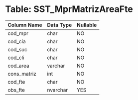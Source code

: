 # Table: SST_MprMatrizAreaFte

| Column Name | Data Type | Nullable |
|-------------|-----------|----------|
| cod_mpr | char | NO |
| cod_cia | char | NO |
| cod_suc | char | NO |
| cod_cli | char | NO |
| cod_area | varchar | NO |
| cons_matriz | int | NO |
| cod_fte | char | NO |
| obs_fte | nvarchar | YES |
